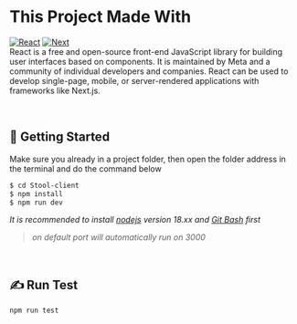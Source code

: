 # This Project Made With

[![React][React.js]][React-url] [![Next][Nextjs]][Next-url] <br/>
React is a free and open-source front-end JavaScript library for building user interfaces based on components. It is maintained by Meta and a community of individual developers and companies. React can be used to develop single-page, mobile, or server-rendered applications with frameworks like Next.js.

[React.js]: https://img.shields.io/badge/React-20232A?style=for-the-badge&logo=react&logoColor=61DAFB
[React-url]: https://reactjs.org/
[Nextjs]: https://img.shields.io/badge/Next-black?style=for-the-badge&logo=next.js&logoColor=white
[Next-url]: https://nextjs.org/

&nbsp;

## &#128640; Getting Started

Make sure you already in a project folder, then open the folder address in the terminal and do the command below

```bash
$ cd Stool-client
$ npm install
$ npm run dev
```

_It is recommended to install [nodejs](https://nodejs.org/en/download) version 18.xx and [Git Bash](https://git-scm.com/downloads) first_

> _on default port will automatically run on 3000_

&nbsp;

## &#9997; Run Test

```bash
npm run test
```

&nbsp;
